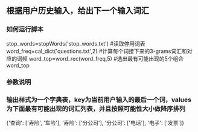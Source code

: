 ## 根据用户历史输入，给出下一个输入词汇

### 如何运行脚本

stop_words=stopWords('stop_words.txt')  #读取停用词表
word_freq=cal_dict('questions.txt',2)  #计算每个词接下来的3-grams词汇和对应的词频
word_top=word_rec(word_freq,5) #选出最有可能出现的5个组合
word_top

### 参数说明



### 输出样式为一个字典表，key为当前用户输入的最后一个词，values为下面最有可能出现的词汇列表，并且按照可能性大小做降序排列

{'查询': ['寿险', '车险'],
 '寿险': ['分公司'],
 '分公司': ['电话'],
 '电子': ['发票']}
 



